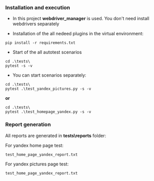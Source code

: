 ### Installation and execution

- In this project **webdriver_manager** is used. You don't need install webdrivers separately

- Installation of the all nedeed plugins in the virtual environment:
```
pip install -r requirements.txt
```
- Start of the all autotest scenarios
```
cd .\tests\
pytest -s -v
```
- You can start scenarios separately:
```
cd .\tests\
pytest .\test_yandex_pictures.py -s -v
```
**or**
```
cd .\tests\
pytest .\test_homepage_yandex.py -s -v
```

### Report generation
All reports are generated in **tests\reports** folder:

For yandex home page test:
```
test_home_page_yandex_report.txt
```
For yandex pictures page test:
```
test_home_page_yandex_report.txt
```
